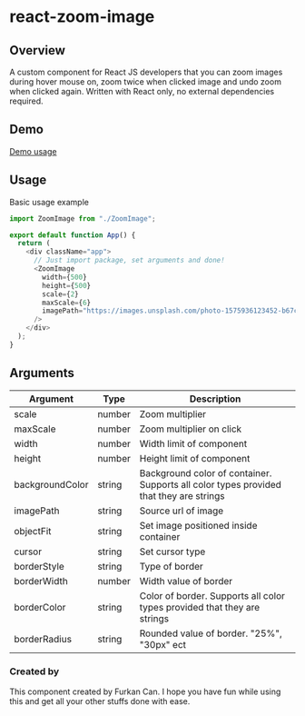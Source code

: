 # react-zoom-image

## Overview

A custom component for React JS developers that you can zoom images during hover mouse on, zoom twice when clicked image and undo zoom when clicked again. Written with React only, no external dependencies required.

## Demo

[Demo usage]([https://google.com](https://can-zoom-demo.vercel.app/))

## Usage

Basic usage example

```js
import ZoomImage from "./ZoomImage";

export default function App() {
  return (
    <div className="app">
      // Just import package, set arguments and done!
      <ZoomImage
        width={500}
        height={500}
        scale={2}
        maxScale={6}
        imagePath="https://images.unsplash.com/photo-1575936123452-b67c3203c357?ixlib=rb-4.0.3&ixid=M3wxMjA3fDB8MHxzZWFyY2h8Mnx8aW1hZ2V8ZW58MHx8MHx8fDA%3D&w=1000&q=80"
      />
    </div>
  );
}
```

## Arguments



| Argument        | Type    | Description                                                                             |
| -------------   | ------- | --------------------------------------------------------------------------------------- |
| scale           | number  | Zoom multiplier                                                                         |
| maxScale        | number  | Zoom multiplier on click                                                                |
| width           | number  | Width limit of component                                                                |
| height          | number  | Height limit of component                                                               |
| backgroundColor | string  | Background color of container. Supports all color types provided that they are strings  |
| imagePath       | string  | Source url of image                                                                     |
| objectFit       | string  | Set image positioned inside container                                                   |
| cursor          | string  | Set cursor type                                                                         |
| borderStyle     | string  | Type of border                                                                          |
| borderWidth     | number  | Width value of border                                                                   |
| borderColor     | string  | Color of border. Supports all color types provided that they are strings                |
| borderRadius    | string  | Rounded value of border. "25%", "30px" ect                                              |


### Created by

This component created by Furkan Can. I hope you have fun while using this and get all your other stuffs done with ease.
